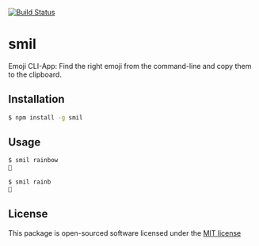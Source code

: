 [![Build Status](https://secure.travis-ci.org/jenbuzz/smil.png?branch=master)](http://travis-ci.org/jenbuzz/smil)


# smil

Emoji CLI-App: Find the right emoji from the command-line and copy them to the clipboard.

## Installation

```bash
$ npm install -g smil
```

## Usage

```bash
$ smil rainbow
🌈

$ smil rainb
🌈
```

## License
This package is open-sourced software licensed under the [MIT license](http://opensource.org/licenses/MIT)